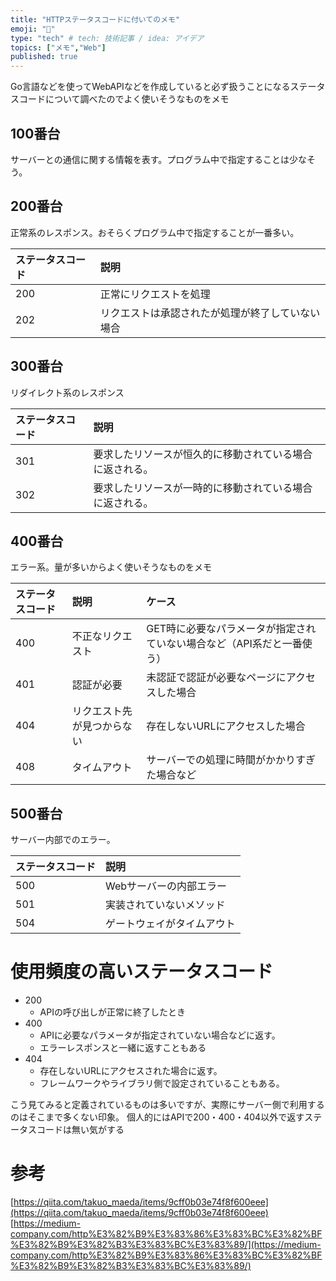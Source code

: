```yaml
---
title: "HTTPステータスコードに付いてのメモ"
emoji: "📝"
type: "tech" # tech: 技術記事 / idea: アイデア
topics: ["メモ","Web"]
published: true
---
```


Go言語などを使ってWebAPIなどを作成していると必ず扱うことになるステータスコードについて調べたのでよく使いそうなものをメモ

## 100番台

サーバーとの通信に関する情報を表す。プログラム中で指定することは少なそう。

## 200番台

正常系のレスポンス。おそらくプログラム中で指定することが一番多い。

| ステータスコード | 説明                                             |
| :--------------- | :----------------------------------------------- |
| 200              | 正常にリクエストを処理                           |
| 202              | リクエストは承認されたが処理が終了していない場合 |

## 300番台

リダイレクト系のレスポンス

| ステータスコード | 説明                                                     |
| :--------------- | :------------------------------------------------------- |
| 301              | 要求したリソースが恒久的に移動されている場合に返される。 |
| 302              | 要求したリソースが一時的に移動されている場合に返される。 |

## 400番台

エラー系。量が多いからよく使いそうなものをメモ

| ステータスコード | 説明                       | ケース                                                                 |
| :--------------- | :------------------------- | :--------------------------------------------------------------------- |
| 400              | 不正なリクエスト           | GET時に必要なパラメータが指定されていない場合など（API系だと一番使う） |
| 401              | 認証が必要                 | 未認証で認証が必要なページにアクセスした場合                           |
| 404              | リクエスト先が見つからない | 存在しないURLにアクセスした場合                                        |
| 408              | タイムアウト               | サーバーでの処理に時間がかかりすぎた場合など                           |

## 500番台

サーバー内部でのエラー。

| ステータスコード | 説明                       |
| :--------------- | :------------------------- |
| 500              | Webサーバーの内部エラー    |
| 501              | 実装されていないメソッド   |
| 504              | ゲートウェイがタイムアウト |

# 使用頻度の高いステータスコード

* 200
  * APIの呼び出しが正常に終了したとき
* 400
  * APIに必要なパラメータが指定されていない場合などに返す。
  * エラーレスポンスと一緒に返すこともある
* 404
  * 存在しないURLにアクセスされた場合に返す。
  * フレームワークやライブラリ側で設定されていることもある。

こう見てみると定義されているものは多いですが、実際にサーバー側で利用するのはそこまで多くない印象。
個人的にはAPIで200・400・404以外で返すステータスコードは無い気がする

# 参考

[https://qiita.com/takuo_maeda/items/9cff0b03e74f8f600eee](https://qiita.com/takuo_maeda/items/9cff0b03e74f8f600eee)
[https://medium-company.com/http%E3%82%B9%E3%83%86%E3%83%BC%E3%82%BF%E3%82%B9%E3%82%B3%E3%83%BC%E3%83%89/](https://medium-company.com/http%E3%82%B9%E3%83%86%E3%83%BC%E3%82%BF%E3%82%B9%E3%82%B3%E3%83%BC%E3%83%89/)